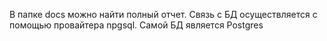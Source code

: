 В папке docs можно найти полный отчет. Связь с БД осуществляется с помощью провайтера npgsql. Самой БД является Postgres
